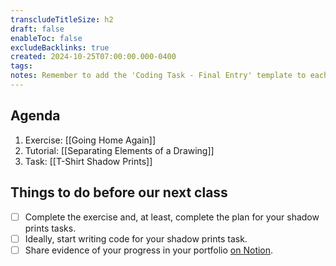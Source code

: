 ```yaml
---
transcludeTitleSize: h2
draft: false
enableToc: false
excludeBacklinks: true
created: 2024-10-25T07:00:00.000-0400
tags:
notes: Remember to add the 'Coding Task - Final Entry' template to each student's portfolio on Notion before this class. After the Going Home Again exercise, add the link to the example code.
---
```

## Agenda
1. Exercise: [[Going Home Again]]
2. Tutorial: [[Separating Elements of a Drawing]]
3. Task: [[T-Shirt Shadow Prints]]
## Things to do before our next class
- [ ] Complete the exercise and, at least, complete the plan for your shadow prints tasks.
- [ ] Ideally, start writing code for your shadow prints task.
- [ ] Share evidence of your progress in your portfolio [on Notion](https://notion.so).
